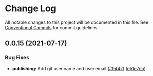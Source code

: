 # Change Log

All notable changes to this project will be documented in this file.
See [Conventional Commits](https://conventionalcommits.org) for commit guidelines.

## 0.0.15 (2021-07-17)


### Bug Fixes

* **publishing:** Add git user.name and user.email ([#9447](https://github.com/spinnaker/deck/issues/9447)) ([e51e7cb](https://github.com/spinnaker/deck/commit/e51e7cb15e3ca8174e86353c398b398367772cb3))
